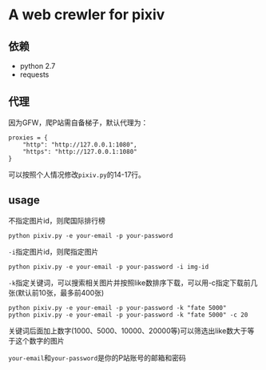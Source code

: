 # A web crewler for pixiv

## 依赖

* python 2.7
* requests

## 代理

因为GFW，爬P站需自备梯子，默认代理为：

```
proxies = {
    "http": "http://127.0.0.1:1080",
    "https": "http://127.0.0.1:1080"
}
```

可以按照个人情况修改`pixiv.py`的14-17行。

## usage

不指定图片id，则爬国际排行榜

```
python pixiv.py -e your-email -p your-password
```

`-i`指定图片id，则爬指定图片

```
python pixiv.py -e your-email -p your-password -i img-id
```

`-k`指定关键词，可以搜索相关图片并按照like数排序下载，可以用-c指定下载前几张(默认前10张，最多前400张)

```
python pixiv.py -e your-email -p your-password -k "fate 5000"
python pixiv.py -e your-email -p your-password -k "fate 5000" -c 20
```

关键词后面加上数字(1000、5000、10000、20000等)可以筛选出like数大于等于这个数字的图片

`your-email`和`your-password`是你的P站账号的邮箱和密码

